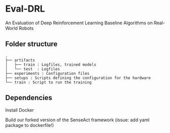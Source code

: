 # Eval-DRL
An Evaluation of Deep Reinforcement Learning Baseline Algorithms on Real-World Robots

## Folder structure

```
.
├── artifacts
│   ├── train : Logfiles, trained models
│   └── test  : Logfiles
├── experiments : Configuration files
├── setups : Scripts defining the configuration for the hardware
└── train : Script to run the training
```

## Dependencies

Install Docker

Build our forked version of the SenseAct framework (issue: add yaml package to dockerfile!)